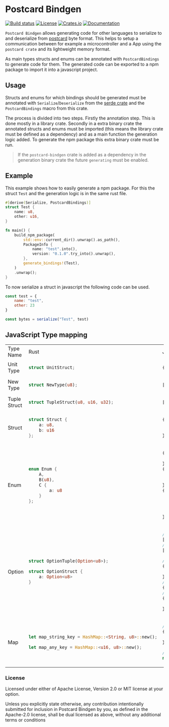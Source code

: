 # Postcard Bindgen

[![Build status](https://github.com/teamplayer3/postcard-bindgen/workflows/Rust/badge.svg)](https://github.com/teamplayer3/postcard-bindgen/actions)
[![License](https://img.shields.io/badge/license-MIT%2FApache--2.0-blue.svg)](https://github.com/teamplayer3/postcard-bindgen)
[![Crates.io](https://img.shields.io/crates/v/postcard-bindgen.svg)](https://crates.io/crates/postcard-bindgen)
[![Documentation](https://docs.rs/postcard-bindgen/badge.svg)](https://docs.rs/postcard-bindgen)

`Postcard Bindgen` allows generating code for other languages to serialize to and deserialize from [postcard](https://github.com/jamesmunns/postcard) byte format. This helps to setup a communication between for example a microcontroller and a App using the `postcard crate` and its lightweight memory format.

As main types structs and enums can be annotated with `PostcardBindings` to generate code for them. The generated code can be exported to a npm package to import it into a javascript project.

## Usage

Structs and enums for which bindings should be generated must be annotated with `Serialize`/`Deserialize` from the [serde crate](https://github.com/serde-rs/serde) and the `PostcardBindings` macro from this crate.

The process is divided into two steps. Firstly the annotation step. This is done mostly in a library crate. Secondly in a extra binary crate the annotated structs and enums must be imported (this means the library crate must be defined as a dependency) and as a main function the generation logic added. To generate the npm package this extra binary crate must be run.

> If the `postcard-bindgen` crate is added as a dependency in the generation binary crate the future `generating` must be enabled.

## Example

This example shows how to easily generate a npm package. For this the struct `Test` and the generation logic is in the same rust file.

```rust
#[derive(Serialize, PostcardBindings)]
struct Test {
    name: u8,
    other: u16,
}

fn main() {
    build_npm_package(
        std::env::current_dir().unwrap().as_path(),
        PackageInfo {
            name: "test".into(),
            version: "0.1.0".try_into().unwrap(),
        },
        generate_bindings!(Test),
    )
    .unwrap();
}
```

To now serialize a struct in javascript the following code can be used.

```js
const test = {
    name: "test",
    other: 23
}

const bytes = serialize("Test", test)
```

## JavaScript Type mapping

<table>
<tr><td> Type Name </td> <td> Rust </td> <td> Js </td></tr>
<tr><td>Unit Type</td><td>

```rust
struct UnitStruct;
```
</td><td>

```javascript
{}
```
</td><tr>
<tr><td>New Type</td><td>

```rust
struct NewType(u8);
```
</td><td>

```javascript
[123]
```
</td><tr>
<tr><td>Tuple Struct</td><td>

```rust
struct TupleStruct(u8, u16, u32);
```
</td><td>

```javascript
[123, 1234, 12345]
```
</td><tr>
<tr><td>Struct</td><td>

```rust
struct Struct {
    a: u8,
    b: u16
};
```
</td><td>

```javascript
{
    a: 123,
    b: 1234
}
```
</td><tr>
<tr><td>Enum</td><td>

```rust
enum Enum {
    A,
    B(u8),
    C {
        a: u8
    }
};
```
</td><td>

```javascript
{
    key: "A",
},
{
    key: "B",
    value: 123
},
{
    key: "C",
    value: {
        a: 123
    }
}
```
</td><tr>
<tr><td>Option</td><td>

```rust
struct OptionTuple(Option<u8>);

struct OptionStruct {
    a: Option<u8>
}
```
</td><td>

```javascript
// OptionTuple(Some(123))
[123]
// OptionTuple(None)
[undefined]

// OptionStruct { a: Some(123) }
{
    a: 123
}
// OptionStruct { a: None }
{}
// or
{
    a: undefined
}
```
</td><tr>
<tr><td>Map</td><td>

```rust
let map_string_key = HashMap::<String, u8>::new();

let map_any_key = HashMap::<u16, u8>::new();
```
</td><td>

```javascript
// map_string_key
{
    key: value
}

// map_any_key
new Map()
```
</td><tr>
</table>

### License

Licensed under either of Apache License, Version 2.0 or MIT license at your option.

Unless you explicitly state otherwise, any contribution intentionally submitted for inclusion in Postcard Bindgen by you, as defined in the Apache-2.0 license, shall be dual licensed as above, without any additional terms or conditions
